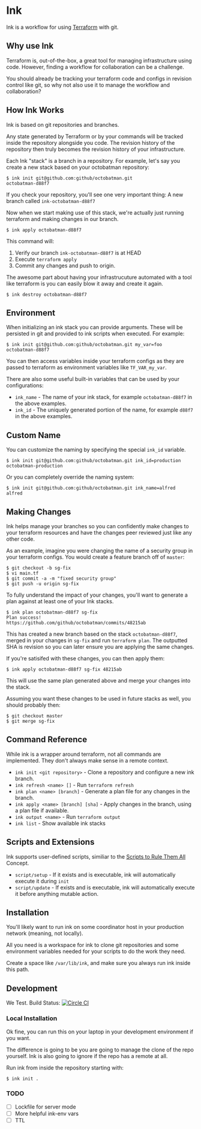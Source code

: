 # Ink

Ink is a workflow for using [Terraform](https://www.terraform.io) with git.

## Why use Ink

Terraform is, out-of-the-box, a great tool for managing infrastructure using
code. However, finding a workflow for collaboration can be a challenge.

You should already be tracking your terraform code and configs in revision
control like git, so why not also use it to manage the workflow and
collaboration?

## How Ink Works

Ink is based on git repositories and branches.

Any state generated by Terraform or by your commands will be tracked inside the
repository alongside you code.  The revision history of the repository then
truly becomes the revision history of your infrastructure.

Each Ink "stack" is a branch in a repository. For example, let's say you
create a new stack based on your octobatman repository:

    $ ink init git@github.com:github/octobatman.git
    octobatman-d88f7

If you check your repository, you'll see one very important thing: A new branch
called `ink-octobatman-d88f7`

Now when we start making use of this stack, we're actually just running
terraform and making changes in our branch.

    $ ink apply octobatman-d88f7

This command will:

  1. Verify our branch `ink-octobatman-d88f7` is at HEAD
  1. Execute `terraform apply`
  1. Commit any changes and push to origin.


The awesome part about having your infrastrucuture automated with a tool like
terraform is you can easily blow it away and create it again.

    $ ink destroy octobatman-d88f7

## Environment

When initializing an ink stack you can provide arguments. These will be
persisted in git and provided to ink scripts when executed. For example:

    $ ink init git@github.com:github/octobatman.git my_var=foo
    octobatman-d88f7

You can then access variables inside your terraform configs as they are passed
to terraform as environment variables like `TF_VAR_my_var`.

There are also some useful built-in variables that can be used by your configurations:

  * `ink_name` - The name of your ink stack, for example `octobatman-d88f7` in the above examples.
  * `ink_id` - The uniquely generated portion of the name, for example `d88f7` in the above examples.

## Custom Name

You can customize the naming by specifying the special `ink_id` variable.

    $ ink init git@github.com:github/octobatman.git ink_id=production
    octobatman-production

Or you can completely override the naming system:

    $ ink init git@github.com:github/octobatman.git ink_name=alfred
    alfred

## Making Changes

Ink helps manage your branches so you can confidently make changes to your
terraform resources and have the changes peer reviewed just like any other
code.

As an example, imagine you were changing the name of a security group in your
terraform configs. You would create a feature branch off of `master`:

    $ git checkout -b sg-fix
    $ vi main.tf
    $ git commit -a -m "fixed security group"
    $ git push -u origin sg-fix

To fully understand the impact of your changes, you'll want to generate a plan
against at least one of your Ink stacks.

    $ ink plan octobatman-d88f7 sg-fix
    Plan success!
    https://github.com/github/octobatman/commits/48215ab

This has created a new branch based on the stack `octobatman-d88f7`, merged in
your changes in `sg-fix` and run `terraform plan`. The outputted SHA is revision
so you can later ensure you are applying the same changes.

If you're satisifed with these changes, you can then apply them:

    $ ink apply octobatman-d88f7 sg-fix 48215ab

This will use the same plan generated above and merge your changes into the stack.

Assuming you want these changes to be used in future stacks as well, you should probably then:

    $ git checkout master
    $ git merge sg-fix

## Command Reference

While ink is a wrapper around terraform, not all commands are implemented. They
don't always make sense in a remote context.

  * `ink init <git repository>` - Clone a repository and configure a new ink branch.
  * `ink refresh <name> []` - Run `terraform refresh`
  * `ink plan <name> [branch]` - Generate a plan file for any changes in the branch.
  * `ink apply <name> [branch] [sha]` - Apply changes in the branch, using a plan file if available.
  * `ink output <name>` - Run `terraform output`
  * `ink list` - Show available ink stacks

## Scripts and Extensions

Ink supports user-defined scripts, similiar to the [Scripts to Rule Them All](https://github.com/github/scripts-to-rule-them-all) Concept.

  * `script/setup` - If it exists and is executable, ink will automatically execute it during `init`
  * `script/update` - If exists and is executable, ink will automatically execute it before anything mutable action.


## Installation

You'll likely want to run ink on some coordinator host in your production
network (meaning, not locally).

All you need is a workspace for ink to clone git repositories and some
environment variables needed for your scripts to do the work they need.

Create a space like `/var/lib/ink`, and make sure you always run ink inside
this path.

## Development

We Test.
Build Status: [![Circle CI](https://circleci.com/gh/rhettg/ink.svg?style=svg)](https://circleci.com/gh/rhettg/ink)

### Local Installation

Ok fine, you can run this on your laptop in your development environment if you want.

The difference is going to be you are going to manage the clone of the repo
yourself. Ink is also going to ignore if the repo has a remote at all.

Run ink from inside the repository starting with:

    $ ink init .

### TODO

  - [ ] Lockfile for server mode
  - [ ] More helpful ink-env vars
  - [ ] TTL
